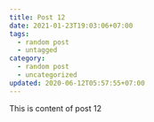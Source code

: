 ```yaml
---
title: Post 12
date: 2021-01-23T19:03:06+07:00
tags:
  - random post
  - untagged
category:
  - random post
  - uncategorized
updated: 2020-06-12T05:57:55+07:00
---
```

This is content of post 12